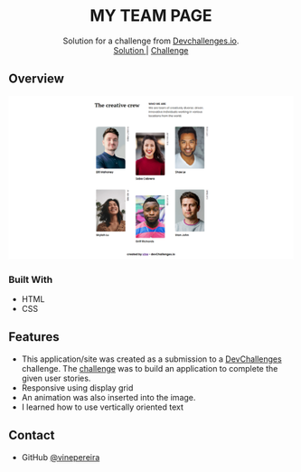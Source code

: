 <!-- Please update value in the {}  -->

<h1 align="center">MY TEAM PAGE</h1>

<div align="center">
   Solution for a challenge from  <a href="http://devchallenges.io" target="_blank">Devchallenges.io</a>.
</div>

<div align="center">
    <a href="https://vinepereira.github.io/My-Team-Page-Dev-Challenges//">
      Solution
    </a>
    <span> | </span>
    <a href="https://www.figma.com/file/F8d1qJsorEdY47N74HLxQ4/team-page-challenge?node-id=1%3A40&t=Ei6WB47ARDJ3tKF3-0">
      Challenge
    </a>
  </h3>
</div>

## Overview

![screenshot](./desktop.png)

### Built With

- HTML
- CSS

## Features

- This application/site was created as a submission to a [DevChallenges](https://devchallenges.io/challenges) challenge. The [challenge](https://devchallenges.io/challenges/wBunSb7FPrIepJZAg0sY) was to build an application to complete the given user stories.
- Responsive using display grid
- An animation was also inserted into the image.
- I learned how to use vertically oriented text


## Contact
- GitHub [@vinepereira](https://github.com/vinepereira)

